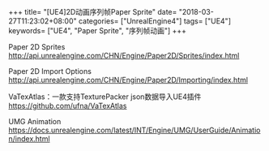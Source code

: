 +++
title= "[UE4]2D动画序列帧Paper Sprite"
date= "2018-03-27T11:23:02+08:00"
categories= ["UnrealEngine4"]
tags= ["UE4"]
keywords= ["UE4", "Paper Sprite", "序列帧动画"]
+++

Paper 2D Sprites  
http://api.unrealengine.com/CHN/Engine/Paper2D/Sprites/index.html

Paper 2D Import Options  
http://api.unrealengine.com/CHN/Engine/Paper2D/Importing/index.html

VaTexAtlas：一款支持TexturePacker json数据导入UE4插件  
https://github.com/ufna/VaTexAtlas

UMG Animation  
https://docs.unrealengine.com/latest/INT/Engine/UMG/UserGuide/Animation/index.html
